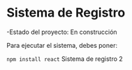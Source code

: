 <h1> Sistema de Registro </h1>

-Estado del proyecto: En construcción

Para ejecutar el sistema, debes poner:

```npm install react```
Sistema de registro 2
